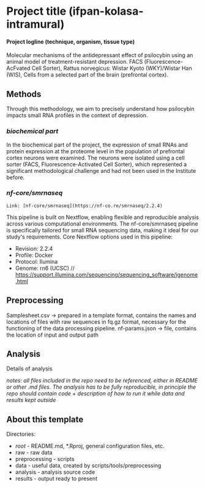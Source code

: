 # Project title (ifpan-kolasa-intramural)

#### Project logline (technique, organism, tissue type)
Molecular mechanisms of the antidepressant effect of psilocybin using an animal model of treatment-resistant depression. 
FACS (Fluorescence-AcFvated Cell Sorter), 
Rattus norvegicus: Wistar Kyoto (WKY)/Wistar Han (WIS), 
Cells from a selected part of the brain (prefrontal cortex).


## Methods
Through this methodology, we aim to precisely understand how psilocybin impacts small RNA profiles in the context of depression.

### *biochemical part*
In the biochemical part of the project, the expression of small RNAs and protein expression at the proteome level in the population of prefrontal cortex neurons were examined.
The neurons were isolated using a cell sorter (FACS, Fluorescence-Activated Cell Sorter), which represented a significant methodological challenge and had not been used in the Institute before.

### *nf-core/smrnaseq*
	Link: [nf-core/smrnaseq](https://nf-co.re/smrnaseq/2.2.4)
This pipeline is built on Nextflow, enabling flexible and reproducible analysis across various computational environments. The nf-core/smrnaseq pipeline is specifically tailored for small RNA sequencing data, making it ideal for our study's requirements.
Core Nextflow options used in this pipeline:
- Revision: 2.2.4
- Profile: Docker
- Protocol: Ilumina
- Genome: rn6 (UCSC) // https://support.illumina.com/sequencing/sequencing_software/igenome.html

## Preprocessing
Samplesheet.csv -> prepared in a template format, contains the names and locations of files with raw sequences in fq.gz format, necessary for the functioning of the data processing pipeline.
nf-params.json -> file, contains the location of input and output path


## Analysis
Details of analysis

*notes: all files included in the repo need to be referenced, either in README or other .md files. The analysis has to be fully reproducible, in principle the repo should contain code + description of how to run it while data and results kept outside*

## About this template
Directories:
- _root_ - README.md, *.Rproj, general configuration files, etc.
- raw - raw data
- preprocessing - scripts
- data - useful data, created by scripts/tools/preprocessing
- analysis - analysis source code
- results - output ready to present

